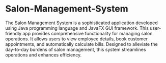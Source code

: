 # Salon-Management-System
The Salon Management System is a sophisticated application developed using Java programming language and JavaFX GUI framework. This user-friendly app provides comprehensive functionality for managing salon operations. It allows users to view employee details, book customer appointments, and automatically calculate bills. Designed to alleviate the day-to-day burdens of salon management, this system streamlines operations and enhances efficiency.
